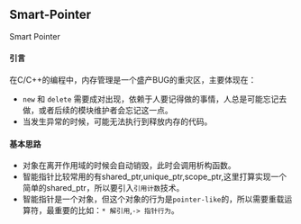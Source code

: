 ## Smart-Pointer
Smart Pointer
#### 引言
在C/C++的编程中，内存管理是一个盛产BUG的重灾区，主要体现在：
* `new` 和 `delete` 需要成对出现，依赖于人要记得做的事情，人总是可能忘记去做，或者后续的模块维护者会忘记这一点。
* 当发生异常的时候，可能无法执行到释放内存的代码。

#### 基本思路
* 对象在离开作用域的时候会自动销毁，此时会调用析构函数。
* 智能指针比较常用的有shared_ptr,unique_ptr,scope_ptr,这里打算实现一个简单的shared_ptr，所以要引入`引用计数`技术。
* 智能指针是一个对象，但这个对象的行为是`pointer-like`的，所以需要重载运算符，最重要的比如：`* 解引用`,`-> 指针行为`。

